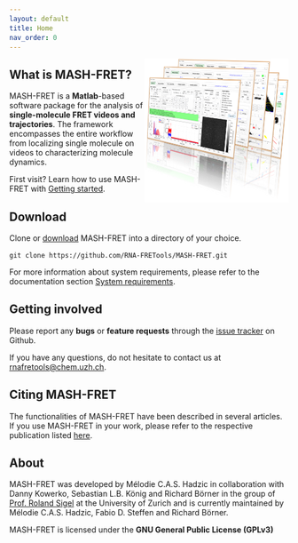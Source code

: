 ```yaml
---
layout: default
title: Home
nav_order: 0
---
```


<img src="assets/images/logos/logo-MASH.png" width="260" style="float:right"/>

## What is MASH-FRET?
MASH-FRET is a **Matlab**-based software package for the analysis of **single-molecule FRET videos and trajectories**.
The framework encompasses the entire workflow from localizing single molecule on videos to characterizing molecule dynamics.

First visit? Learn how to use MASH-FRET with 
[Getting started](Getting_started.html).


## Download

Clone or 
[download](https://github.com/RNA-FRETools/MASH-FRET/archive/master.zip) MASH-FRET into a directory of your choice.
```
git clone https://github.com/RNA-FRETools/MASH-FRET.git
```

For more information about system requirements, please refer to the documentation section 
[System requirements](System_requirements.html).


## Getting involved

Please report any **bugs** or **feature requests** through the 
[issue tracker](https://github.com/RNA-FRETools/MASH-FRET/issues) on Github.

If you have any questions, do not hesitate to contact us at 
[rnafretools@chem.uzh.ch](mailto:rnafretools@chem.uzh.ch).


## Citing MASH-FRET

The functionalities of MASH-FRET have been described in several articles. If you use MASH-FRET in your work, please refer to the respective publication listed 
[here](citations.html).


## About

MASH-FRET was developed by Mélodie C.A.S. Hadzic in collaboration with Danny Kowerko, Sebastian L.B. König and Richard Börner in the group of [Prof. Roland Sigel](https://www.chem.uzh.ch/en/sigel/news.html) at the University of Zurich and is currently maintained by Mélodie C.A.S. Hadzic, Fabio D. Steffen and Richard Börner.

MASH-FRET is licensed under the **GNU General Public License (GPLv3)**
